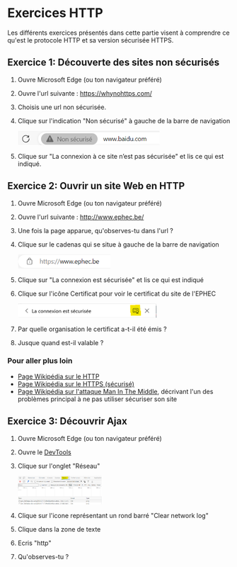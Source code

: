 # Exercices HTTP

Les différents exercices présentés dans cette partie visent à comprendre ce qu'est le protocole HTTP et sa version sécurisée HTTPS.

## Exercice 1: Découverte des sites non sécurisés

 1. Ouvre Microsoft Edge (ou ton navigateur préféré)
 2. Ouvre l'url suivante : https://whynohttps.com/
 3. Choisis une url non sécurisée.
 4. Clique sur l'indication "Non sécurisé" à gauche de la barre de navigation
    
    <img src="images/http-non-securise.png" style="height:2rem" />

 6. Clique sur "La connexion à ce site n’est pas sécurisée" et lis ce qui est indiqué.
 
## Exercice 2: Ouvrir un site Web en HTTP

 1. Ouvre Microsoft Edge (ou ton navigateur préféré)
 2. Ouvre l'url suivante : http://www.ephec.be/
 3. Une fois la page apparue, qu'observes-tu dans l'url ?
 4. Clique sur le cadenas qui se situe à gauche de la barre de navigation

    <img src="images/https-cadenas.png" style="height:2rem" />

 5. Clique sur "La connexion est sécurisée" et lis ce qui est indiqué
 6. Clique sur l'icône Certificat pour voir le certificat du site de l'EPHEC

    <img src="images/https-certificat.png" style="height:2rem" />

 7. Par quelle organisation le certificat a-t-il été émis ?
 8. Jusque quand est-il valable ?
 
### Pour aller plus loin

 * [Page Wikipédia sur le HTTP](https://fr.wikipedia.org/wiki/Hypertext_Transfer_Protocol "HTTP")
 * [Page Wikipédia sur le HTTPS (sécurisé)](https://fr.wikipedia.org/wiki/Hypertext_Transfer_Protocol_Secure "HTTPS")
 * [Page Wikipédia sur l'attaque Man In The Middle](https://fr.wikipedia.org/wiki/Attaque_de_l%27homme_du_milieu "Attaque Man In The Middle"), décrivant l'un des problèmes principal à ne pas utiliser sécuriser son site

## Exercice 3: Découvrir Ajax

 1. Ouvre Microsoft Edge (ou ton navigateur préféré)
 2. Ouvre le [DevTools](../../#devtools)
 3. Clique sur l'onglet "Réseau"

    <img src="images/devtools-reseau.png" style="height:4rem" />

 4. Clique sur l'icone représentant un rond barré "Clear network log"
 5. Clique dans la zone de texte
 6. Ecris "http"
 7. Qu'observes-tu ?
